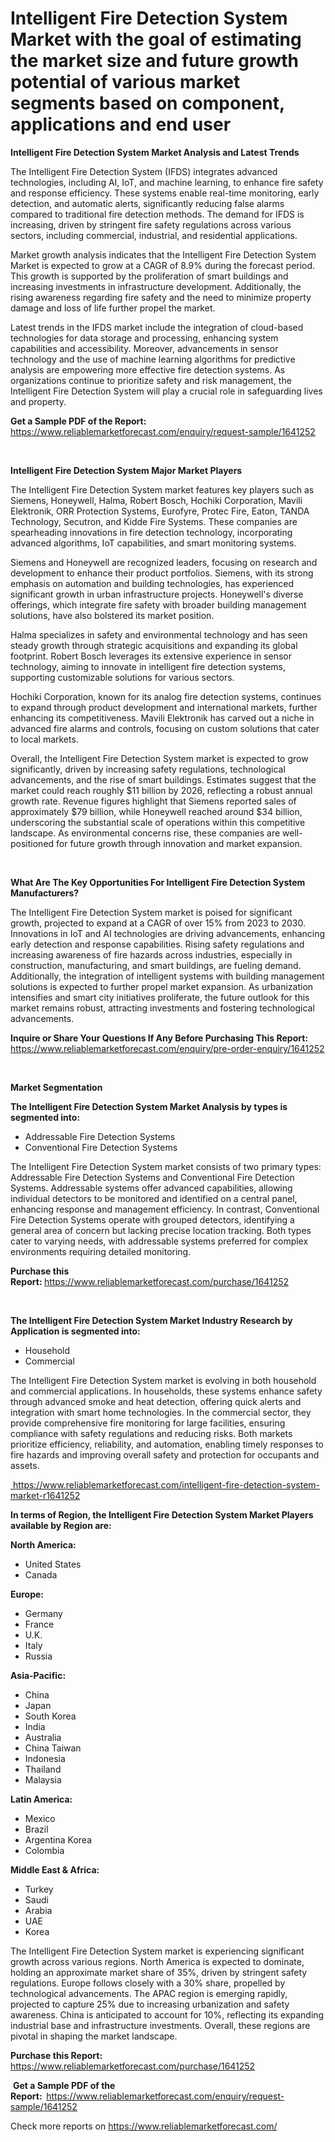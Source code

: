 <p><h1>Intelligent Fire Detection System Market with the goal of estimating the market size and future growth potential of various market segments based on component, applications and end user</h1></p><p><strong>Intelligent Fire Detection System Market Analysis and Latest Trends</strong></p>
<p><p>The Intelligent Fire Detection System (IFDS) integrates advanced technologies, including AI, IoT, and machine learning, to enhance fire safety and response efficiency. These systems enable real-time monitoring, early detection, and automatic alerts, significantly reducing false alarms compared to traditional fire detection methods. The demand for IFDS is increasing, driven by stringent fire safety regulations across various sectors, including commercial, industrial, and residential applications.</p><p>Market growth analysis indicates that the Intelligent Fire Detection System Market is expected to grow at a CAGR of 8.9% during the forecast period. This growth is supported by the proliferation of smart buildings and increasing investments in infrastructure development. Additionally, the rising awareness regarding fire safety and the need to minimize property damage and loss of life further propel the market.</p><p>Latest trends in the IFDS market include the integration of cloud-based technologies for data storage and processing, enhancing system capabilities and accessibility. Moreover, advancements in sensor technology and the use of machine learning algorithms for predictive analysis are empowering more effective fire detection systems. As organizations continue to prioritize safety and risk management, the Intelligent Fire Detection System will play a crucial role in safeguarding lives and property.</p></p>
<p><strong>Get a Sample PDF of the Report:&nbsp;</strong> <a href="https://www.reliablemarketforecast.com/enquiry/request-sample/1641252?utm_campaign=2216&utm_medium=2&utm_source=Github&utm_content=ia&utm_term=22022025&utm_id=intelligent-fire-detection-system">https://www.reliablemarketforecast.com/enquiry/request-sample/1641252</a></p>
<p>&nbsp;</p>
<p><strong>Intelligent Fire Detection System Major Market Players</strong></p>
<p><p>The Intelligent Fire Detection System market features key players such as Siemens, Honeywell, Halma, Robert Bosch, Hochiki Corporation, Mavili Elektronik, ORR Protection Systems, Eurofyre, Protec Fire, Eaton, TANDA Technology, Secutron, and Kidde Fire Systems. These companies are spearheading innovations in fire detection technology, incorporating advanced algorithms, IoT capabilities, and smart monitoring systems.</p><p>Siemens and Honeywell are recognized leaders, focusing on research and development to enhance their product portfolios. Siemens, with its strong emphasis on automation and building technologies, has experienced significant growth in urban infrastructure projects. Honeywell's diverse offerings, which integrate fire safety with broader building management solutions, have also bolstered its market position.</p><p>Halma specializes in safety and environmental technology and has seen steady growth through strategic acquisitions and expanding its global footprint. Robert Bosch leverages its extensive experience in sensor technology, aiming to innovate in intelligent fire detection systems, supporting customizable solutions for various sectors.</p><p>Hochiki Corporation, known for its analog fire detection systems, continues to expand through product development and international markets, further enhancing its competitiveness. Mavili Elektronik has carved out a niche in advanced fire alarms and controls, focusing on custom solutions that cater to local markets.</p><p>Overall, the Intelligent Fire Detection System market is expected to grow significantly, driven by increasing safety regulations, technological advancements, and the rise of smart buildings. Estimates suggest that the market could reach roughly $11 billion by 2026, reflecting a robust annual growth rate. Revenue figures highlight that Siemens reported sales of approximately $79 billion, while Honeywell reached around $34 billion, underscoring the substantial scale of operations within this competitive landscape. As environmental concerns rise, these companies are well-positioned for future growth through innovation and market expansion.</p></p>
<p>&nbsp;</p>
<p><strong>What Are The Key Opportunities For Intelligent Fire Detection System Manufacturers?</strong></p>
<p><p>The Intelligent Fire Detection System market is poised for significant growth, projected to expand at a CAGR of over 15% from 2023 to 2030. Innovations in IoT and AI technologies are driving advancements, enhancing early detection and response capabilities. Rising safety regulations and increasing awareness of fire hazards across industries, especially in construction, manufacturing, and smart buildings, are fueling demand. Additionally, the integration of intelligent systems with building management solutions is expected to further propel market expansion. As urbanization intensifies and smart city initiatives proliferate, the future outlook for this market remains robust, attracting investments and fostering technological advancements.</p></p>
<p><strong>Inquire or Share Your Questions If Any Before Purchasing This Report:</strong> <a href="https://www.reliablemarketforecast.com/enquiry/pre-order-enquiry/1641252?utm_campaign=2216&utm_medium=2&utm_source=Github&utm_content=ia&utm_term=22022025&utm_id=intelligent-fire-detection-system">https://www.reliablemarketforecast.com/enquiry/pre-order-enquiry/1641252</a></p>
<p>&nbsp;</p>
<p><strong>Market Segmentation</strong></p>
<p><strong>The Intelligent Fire Detection System Market Analysis by types is segmented into:</strong></p>
<p><ul><li>Addressable Fire Detection Systems</li><li>Conventional Fire Detection Systems</li></ul></p>
<p><p>The Intelligent Fire Detection System market consists of two primary types: Addressable Fire Detection Systems and Conventional Fire Detection Systems. Addressable systems offer advanced capabilities, allowing individual detectors to be monitored and identified on a central panel, enhancing response and management efficiency. In contrast, Conventional Fire Detection Systems operate with grouped detectors, identifying a general area of concern but lacking precise location tracking. Both types cater to varying needs, with addressable systems preferred for complex environments requiring detailed monitoring.</p></p>
<p><strong>Purchase this Report:&nbsp;</strong><a href="https://www.reliablemarketforecast.com/purchase/1641252?utm_campaign=2216&utm_medium=2&utm_source=Github&utm_content=ia&utm_term=22022025&utm_id=intelligent-fire-detection-system">https://www.reliablemarketforecast.com/purchase/1641252</a></p>
<p>&nbsp;</p>
<p><strong>The Intelligent Fire Detection System Market Industry Research by Application is segmented into:</strong></p>
<p><ul><li>Household</li><li>Commercial</li></ul></p>
<p><p>The Intelligent Fire Detection System market is evolving in both household and commercial applications. In households, these systems enhance safety through advanced smoke and heat detection, offering quick alerts and integration with smart home technologies. In the commercial sector, they provide comprehensive fire monitoring for large facilities, ensuring compliance with safety regulations and reducing risks. Both markets prioritize efficiency, reliability, and automation, enabling timely responses to fire hazards and improving overall safety and protection for occupants and assets.</p></p>
<p><a href="https://www.reliablemarketforecast.com/intelligent-fire-detection-system-market-r1641252?utm_campaign=2216&utm_medium=2&utm_source=Github&utm_content=ia&utm_term=22022025&utm_id=intelligent-fire-detection-system">&nbsp;https://www.reliablemarketforecast.com/intelligent-fire-detection-system-market-r1641252</a></p>
<p><strong>In terms of Region, the Intelligent Fire Detection System Market Players available by Region are:</strong></p>
<p>
    <p> <strong> North America: </strong>
        <ul>
            <li>United States</li>
            <li>Canada</li>
        </ul>
        </p> 
    <p> <strong> Europe: </strong>
        <ul>
            <li>Germany</li>
            <li>France</li>
            <li>U.K.</li>
            <li>Italy</li>
            <li>Russia</li>
        </ul>
        </p> 
    <p> <strong> Asia-Pacific: </strong>
        <ul>
            <li>China</li>
            <li>Japan</li>
            <li>South Korea</li>
            <li>India</li>
            <li>Australia</li>
            <li>China Taiwan</li>
            <li>Indonesia</li>
            <li>Thailand</li>
            <li>Malaysia</li>
        </ul>
        </p> 
    <p> <strong> Latin America: </strong>
        <ul>
            <li>Mexico</li>
            <li>Brazil</li>
            <li>Argentina Korea</li>
            <li>Colombia</li>
        </ul>
        </p> 
    <p> <strong> Middle East & Africa: </strong>
        <ul>
            <li>Turkey</li>
            <li>Saudi</li>
            <li>Arabia</li>
            <li>UAE</li>
            <li>Korea</li>
        </ul>
    </p>
    </p>
<p><p>The Intelligent Fire Detection System market is experiencing significant growth across various regions. North America is expected to dominate, holding an approximate market share of 35%, driven by stringent safety regulations. Europe follows closely with a 30% share, propelled by technological advancements. The APAC region is emerging rapidly, projected to capture 25% due to increasing urbanization and safety awareness. China is anticipated to account for 10%, reflecting its expanding industrial base and infrastructure investments. Overall, these regions are pivotal in shaping the market landscape.</p></p>
<p><strong>Purchase this Report: </strong><a href="https://www.reliablemarketforecast.com/purchase/1641252?utm_campaign=2216&utm_medium=2&utm_source=Github&utm_content=ia&utm_term=22022025&utm_id=intelligent-fire-detection-system">https://www.reliablemarketforecast.com/purchase/1641252</a></p>
<p>&nbsp;<strong>Get a Sample PDF of the Report:&nbsp;&nbsp;</strong><a href="https://www.reliablemarketforecast.com/enquiry/request-sample/1641252?utm_campaign=2216&utm_medium=2&utm_source=Github&utm_content=ia&utm_term=22022025&utm_id=intelligent-fire-detection-system">https://www.reliablemarketforecast.com/enquiry/request-sample/1641252</a></p>
<p><strong></strong></p>
<p>Check more reports on <a href="https://www.reliablemarketforecast.com/?utm_campaign=2216&utm_medium=2&utm_source=Github&utm_content=ia&utm_term=22022025&utm_id=intelligent-fire-detection-system">https://www.reliablemarketforecast.com/</a></p>